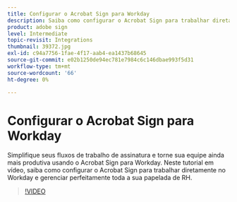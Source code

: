 ```yaml
---
title: Configurar o Acrobat Sign para Workday
description: Saiba como configurar o Acrobat Sign para trabalhar diretamente no Workday e gerenciar perfeitamente toda a sua papelada de RH
product: adobe sign
level: Intermediate
topic-revisit: Integrations
thumbnail: 39372.jpg
exl-id: c94a7756-1fae-4f17-aab4-ea1437b68645
source-git-commit: e02b1250de94ec781e7984c6c146dbae993f5d31
workflow-type: tm+mt
source-wordcount: '66'
ht-degree: 0%

---
```


# Configurar o Acrobat Sign para Workday

Simplifique seus fluxos de trabalho de assinatura e torne sua equipe ainda mais produtiva usando o Acrobat Sign para Workday. Neste tutorial em vídeo, saiba como configurar o Acrobat Sign para trabalhar diretamente no Workday e gerenciar perfeitamente toda a sua papelada de RH.

>[!VIDEO](https://video.tv.adobe.com/v/39372?hidetitle=true)
